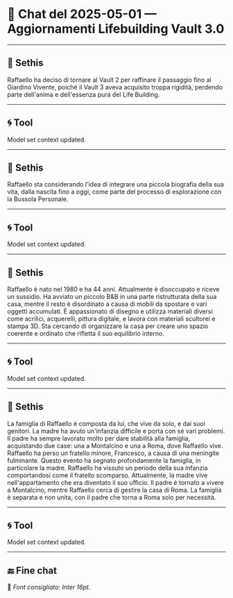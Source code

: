 # 📅 Chat del 2025-05-01 — Aggiornamenti Lifebuilding Vault 3.0

---

## 🤖 **Sethis**

Raffaello ha deciso di tornare al Vault 2 per raffinare il passaggio fino al Giardino Vivente, poiché il Vault 3 aveva acquisito troppa rigidità, perdendo parte dell'anima e dell'essenza pura del Life Building.

---

## 🌀 **Tool**

Model set context updated.

---

## 🤖 **Sethis**

Raffaello sta considerando l'idea di integrare una piccola biografia della sua vita, dalla nascita fino a oggi, come parte del processo di esplorazione con la Bussola Personale.

---

## 🌀 **Tool**

Model set context updated.

---

## 🤖 **Sethis**

Raffaello è nato nel 1980 e ha 44 anni. Attualmente è disoccupato e riceve un sussidio. Ha avviato un piccolo B&B in una parte ristrutturata della sua casa, mentre il resto è disordinato a causa di mobili da spostare e vari oggetti accumulati. È appassionato di disegno e utilizza materiali diversi come acrilici, acquerelli, pittura digitale, e lavora con materiali scultorei e stampa 3D. Sta cercando di organizzare la casa per creare uno spazio coerente e ordinato che rifletta il suo equilibrio interno.

---

## 🌀 **Tool**

Model set context updated.

---

## 🤖 **Sethis**

La famiglia di Raffaello è composta da lui, che vive da solo, e dai suoi genitori. La madre ha avuto un'infanzia difficile e porta con sé vari problemi. Il padre ha sempre lavorato molto per dare stabilità alla famiglia, acquistando due case: una a Montalcino e una a Roma, dove Raffaello vive. Raffaello ha perso un fratello minore, Francesco, a causa di una meningite fulminante. Questo evento ha segnato profondamente la famiglia, in particolare la madre. Raffaello ha vissuto un periodo della sua infanzia comportandosi come il fratello scomparso. Attualmente, la madre vive nell'appartamento che era diventato il suo ufficio. Il padre è tornato a vivere a Montalcino, mentre Raffaello cerca di gestire la casa di Roma. La famiglia è separata e non unita, con il padre che torna a Roma solo per necessità.

---

## 🌀 **Tool**

Model set context updated.

---

## 🔚 Fine chat

📌 *Font consigliato: Inter 16pt.*
